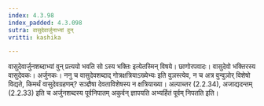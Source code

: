```yaml
---
index: 4.3.98
index_padded: 4.3.098
sutra: वासुदेवार्जुनाभ्यां वुन्
vritti: kashika

---
```

वासुदेवार्जुनशब्दाभ्यां वुन् प्रत्ययो भवति सो ऽस्य भक्तिः इत्येतस्मिन् विषये। छाणोरपवादः। वासुदेवो भक्तिरस्य वासुदेवकः। अर्जुनकः। ननु च वासुदेवशब्दाद् गोत्रक्षत्रियाऽख्येभ्यः इति वुञस्त्येव, न च अत्र वुन्वुञोर् विशेषो विद्यते, किमर्थं वासुदेवग्रहणम्? सञ्ज्ञैषा देवताविशेषस्य न क्षत्रियाख्या। अल्पाच्तर (2.2.34), अजाद्यदन्तम् (2.2.33) इति च अर्जुनशब्दस्य पूर्वनिपातम् अकुर्वन् ज्ञापयति अभ्यर्हितं पूर्वम् निपतति इति।